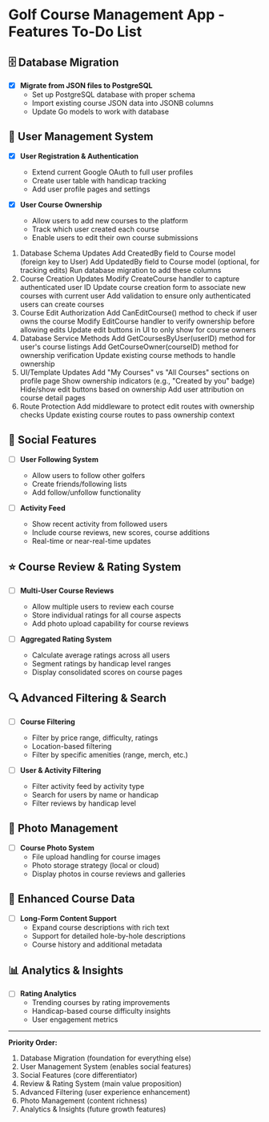 # Golf Course Management App - Features To-Do List

## 🗄️ Database Migration
- [x] **Migrate from JSON files to PostgreSQL**
  - Set up PostgreSQL database with proper schema
  - Import existing course JSON data into JSONB columns
  - Update Go models to work with database

## 👥 User Management System
- [x] **User Registration & Authentication**
  - Extend current Google OAuth to full user profiles
  - Create user table with handicap tracking
  - Add user profile pages and settings

- [x] **User Course Ownership**
  - Allow users to add new courses to the platform
  - Track which user created each course
  - Enable users to edit their own course submissions

1. Database Schema Updates
Add CreatedBy field to Course model (foreign key to User)
Add UpdatedBy field to Course model (optional, for tracking edits)
Run database migration to add these columns
2. Course Creation Updates
Modify CreateCourse handler to capture authenticated user ID
Update course creation form to associate new courses with current user
Add validation to ensure only authenticated users can create courses
3. Course Edit Authorization
Add CanEditCourse() method to check if user owns the course
Modify EditCourse handler to verify ownership before allowing edits
Update edit buttons in UI to only show for course owners
4. Database Service Methods
Add GetCoursesByUser(userID) method for user's course listings
Add GetCourseOwner(courseID) method for ownership verification
Update existing course methods to handle ownership
5. UI/Template Updates
Add "My Courses" vs "All Courses" sections on profile page
Show ownership indicators (e.g., "Created by you" badge)
Hide/show edit buttons based on ownership
Add user attribution on course detail pages
6. Route Protection
Add middleware to protect edit routes with ownership checks
Update existing course routes to pass ownership context

## 🤝 Social Features
- [ ] **User Following System**
  - Allow users to follow other golfers
  - Create friends/following lists
  - Add follow/unfollow functionality

- [ ] **Activity Feed**
  - Show recent activity from followed users
  - Include course reviews, new scores, course additions
  - Real-time or near-real-time updates

## ⭐ Course Review & Rating System
- [ ] **Multi-User Course Reviews**
  - Allow multiple users to review each course
  - Store individual ratings for all course aspects
  - Add photo upload capability for course reviews

- [ ] **Aggregated Rating System**
  - Calculate average ratings across all users
  - Segment ratings by handicap level ranges
  - Display consolidated scores on course pages

## 🔍 Advanced Filtering & Search
- [ ] **Course Filtering**
  - Filter by price range, difficulty, ratings
  - Location-based filtering
  - Filter by specific amenities (range, merch, etc.)

- [ ] **User & Activity Filtering**
  - Filter activity feed by activity type
  - Search for users by name or handicap
  - Filter reviews by handicap level

## 📸 Photo Management
- [ ] **Course Photo System**
  - File upload handling for course images
  - Photo storage strategy (local or cloud)
  - Display photos in course reviews and galleries

## 🎯 Enhanced Course Data
- [ ] **Long-Form Content Support**
  - Expand course descriptions with rich text
  - Support for detailed hole-by-hole descriptions
  - Course history and additional metadata

## 📊 Analytics & Insights
- [ ] **Rating Analytics**
  - Trending courses by rating improvements
  - Handicap-based course difficulty insights
  - User engagement metrics

---

**Priority Order:**
1. Database Migration (foundation for everything else)
2. User Management System (enables social features)
3. Social Features (core differentiator)
4. Review & Rating System (main value proposition)
5. Advanced Filtering (user experience enhancement)
6. Photo Management (content richness)
7. Analytics & Insights (future growth features) 